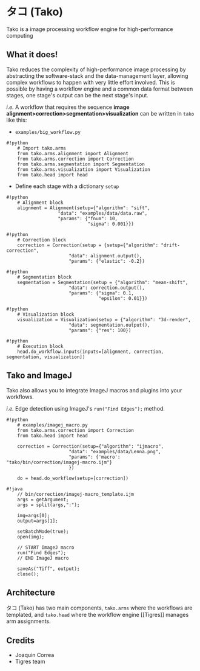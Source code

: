 
タコ (Tako)
===
Tako is a image processing workflow engine for high-performance computing

What it does!
---
Tako reduces the complexity of high-performance image processing by abstracting the software-stack and the data-management layer, allowing complex workflows to happen with very little effort involved. This is possible by having 
a workflow engine and a common data format between stages, one stage's output can be the next stage's input.
 
*i.e.* A workflow that requires the sequence **image alignment>correction>segmentation>visualization** can be written 
in `tako` like this:

  - `examples/big_workflow.py`

```
#!python
    # Import tako.arms
    from tako.arms.alignment import Alignment
    from tako.arms.correction import Correction
    from tako.arms.segmentation import Segmentation
    from tako.arms.visualization import Visualization
    from tako.head import head
```

  - Define each stage with a dictionary `setup`
  
```
#!python
    # Alignment block
    alignment = Alignment(setup={"algorithm": "sift",
                   "data": "examples/data/data.raw",
                   "params": {"fnum": 10,
                              "sigma": 0.001}})
```

```
#!python
    # Correction block
    correction = Correction(setup = {setup={"algorithm": "drift-correction",
                       "data": alignment.output(),
                       "params": {"elastic": -0.2})
```

```
#!python
    # Segmentation block
    segmentation = Segmentation(setup = {"algorithm": "mean-shift",
                       "data": correction.output(),
                       "params": {"sigma": 0.1,
                                  "epsilon": 0.01}})
```

```
#!python
    # Visualization block
    visualization = Visualization(setup = {"algorithm": "3d-render",
                       "data": segmentation.output(),
                       "params": {"res": 100})
```

```
#!python
    # Execution block
    head.do_workflow.inputs(inputs=[alignment, correction, segmentation, visualization])
```

Tako and ImageJ
---
Tako also allows you to integrate ImageJ macros and plugins into your workflows.

*i.e.* Edge detection using ImageJ's `run("Find Edges");` method. 

```
#!python
    # examples/imagej_macro.py
    from tako.arms.correction import Correction
    from tako.head import head
    
    correction = Correction(setup={"algorithm": "ijmacro",
                       "data": "examples/data/Lenna.png",
                       "params": {'macro': "tako/bin/correction/imagej-macro.ijm"}
                       })
    
    do = head.do_workflow(setup=[correction])
```

```
#!java
    // bin/correction/imagej-macro_template.ijm
    args = getArgument;
    args = split(args,":");

    img=args[0];
    output=args[1];
    
    setBatchMode(true);
    open(img);
    
    // START ImageJ macro
    run("Find Edges");
    // END ImageJ macro
    
    saveAs("Tiff", output);
    close();
```

Architecture
---
タコ (Tako) has two main components, `tako.arms` where the workflows are templated, and `tako.head` where the workflow engine [[Tigres]] manages arm assignments.

Credits
---

  - Joaquin Correa
  - Tigres team
